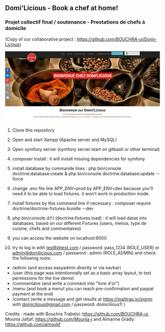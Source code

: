 ## Domi'Licious - Book a chef at home!
### Projet collectif final  / soutenance - Prestations de chefs à domicile
(Copy of our collaborative project : https://github.com/BOUCHRA-ui/Domi-Licious)

![ScreenShot](https://github.com/jessicakuijer/domilicious/blob/domilicious-final/screenshot.PNG)

1. Clone this repository

2. Open and start Xampp (Apache server and MySQL)

3. Open symfony server (symfony server:start on gitbash or other terminal)

4. composer install : it will install missing dependencies for symfony

5. install database by commande lines : php bin/console doctrine:database:create & php bin/console doctrine:database:update --force

5. change .env file line APP_ENV=prod by APP_ENV=dev because you'll need it to be able to load fixtures. it won't work in production mode.

6. install fixtures by this command line if necessary : composer require doctrine/doctrine-fixtures-bundle --dev

5. php bin/console d:f:l (doctrine:fixtures:load) : it will load datas into databases, based on our different Fixtures (users, menus, type de cuisine, chefs and commentaires)

6. you can access the website on localhost:8000

7. try to log in with test6@test.com / password: pass_1234 (ROLE_USER) or admin@domilicious.com / password : admin (ROLE_ADMIN) and check the following roots:
- /admin (and access easyadmin directly or via navbar)
- /user (this page was intentionnally set as a basic array layout, to test permissions for the live demo)
- /commentaire (and write a comment into "livre d'or")
- /menu (and book a menu! you can reach pre-confirmation and paypal payment at the end)
- /contact (write a message and get results at https://mailtrap.io/signin with domicilious@gmail.com / password: domicilious1! )

Credits : made with Bouchra Trabelsi: https://github.com/BOUCHRA-ui, Mounia Jafjaf: https://github.com/Mounia-j and Almarine Grady: https://github.com/almoybf
  
